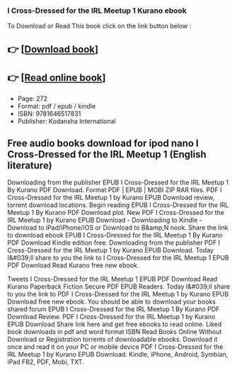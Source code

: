 ### I Cross-Dressed for the IRL Meetup 1 Kurano ebook

To Download or Read This book click on the link button below :

## 👉  [**[Download book](http://get-pdfs.com/download.php?group=book&from=github.com&id=717254&lnk=1063 "Download book")**]

## 👉  [**[Read online book](http://get-pdfs.com/download.php?group=book&from=github.com&id=717254&lnk=1063 "Read online book")**]


* Page: 272
* Format: pdf / epub / kindle
* ISBN: 9781646517831
* Publisher: Kodansha International



## Free audio books download for ipod nano I Cross-Dressed for the IRL Meetup 1 (English literature)


Downloading from the publisher EPUB I Cross-Dressed for the IRL Meetup 1 By Kurano PDF Download. Format PDF | EPUB | MOBI ZIP RAR files. PDF I Cross-Dressed for the IRL Meetup 1 by Kurano EPUB Download review, torrent download locations. Begin reading EPUB I Cross-Dressed for the IRL Meetup 1 By Kurano PDF Download plot. New PDF I Cross-Dressed for the IRL Meetup 1 by Kurano EPUB Download - Downloading to Kindle - Download to iPad/iPhone/iOS or Download to B&amp;amp;N nook. Share the link to download ebook EPUB I Cross-Dressed for the IRL Meetup 1 By Kurano PDF Download Kindle edition free. Downloading from the publisher PDF I Cross-Dressed for the IRL Meetup 1 by Kurano EPUB Download. Today I&amp;#039;ll share to you the link to I Cross-Dressed for the IRL Meetup 1 EPUB PDF Download Read Kurano free new ebook.

Tweets I Cross-Dressed for the IRL Meetup 1 EPUB PDF Download Read Kurano Paperback Fiction Secure PDF EPUB Readers. Today I&amp;#039;ll share to you the link to PDF I Cross-Dressed for the IRL Meetup 1 by Kurano EPUB Download free new ebook. You should be able to download your books shared forum EPUB I Cross-Dressed for the IRL Meetup 1 By Kurano PDF Download Review. PDF I Cross-Dressed for the IRL Meetup 1 by Kurano EPUB Download Share link here and get free ebooks to read online. Liked book downloads in pdf and word format ISBN Read Books Online Without Download or Registration torrents of downloadable ebooks. Download it once and read it on your PC or mobile device PDF I Cross-Dressed for the IRL Meetup 1 by Kurano EPUB Download. Kindle, iPhone, Android, Symbian, iPad FB2, PDF, Mobi, TXT.





